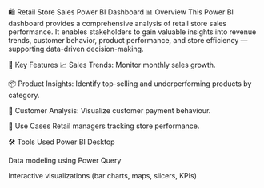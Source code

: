 🛍️ Retail Store Sales Power BI Dashboard
📊 Overview
This Power BI dashboard provides a comprehensive analysis of retail store sales performance. It enables stakeholders to gain valuable insights into revenue trends, customer behavior, product performance, and store efficiency — supporting data-driven decision-making.

🎯 Key Features
📈 Sales Trends: Monitor monthly sales growth.

📦 Product Insights: Identify top-selling and underperforming products by category.

👥 Customer Analysis: Visualize customer payment behaviour.

📌 Use Cases
Retail managers tracking store performance.


🛠️ Tools Used
Power BI Desktop

Data modeling using Power Query

Interactive visualizations (bar charts, maps, slicers, KPIs)
